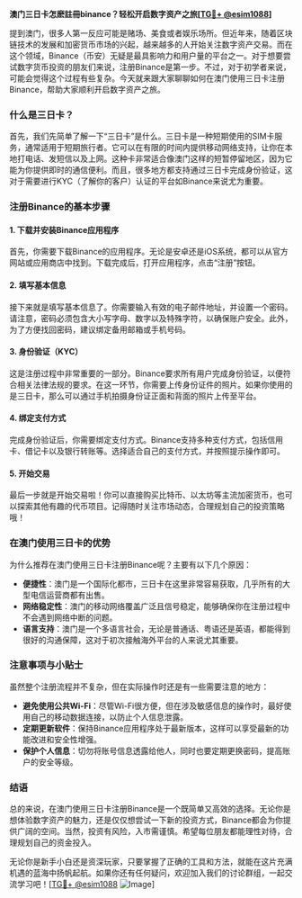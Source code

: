 **澳门三日卡怎麽註冊binance？轻松开启数字资产之旅[[TG💪+ @esim1088](https://t.me/s/esim1088)]**

提到澳门，很多人第一反应可能是赌场、美食或者娱乐场所。但近年来，随着区块链技术的发展和加密货币市场的兴起，越来越多的人开始关注数字资产交易。而在这个领域，Binance（币安）无疑是最具影响力和用户量的平台之一。对于想要尝试数字货币投资的朋友们来说，注册Binance是第一步。不过，对于初学者来说，可能会觉得这个过程有些复杂。今天就来跟大家聊聊如何在澳门使用三日卡注册Binance，帮助大家顺利开启数字资产之旅。

### 什么是三日卡？

首先，我们先简单了解一下“三日卡”是什么。三日卡是一种短期使用的SIM卡服务，通常适用于短期旅行者。它可以在有限的时间内提供移动网络支持，让你在本地打电话、发短信以及上网。这种卡非常适合像澳门这样的短暂停留地区，因为它能为你提供即时的通信便利。而且，很多地方都支持通过三日卡完成身份验证，这对于需要进行KYC（了解你的客户）认证的平台如Binance来说尤为重要。

### 注册Binance的基本步骤

#### 1. 下载并安装Binance应用程序

首先，你需要下载Binance的应用程序。无论是安卓还是iOS系统，都可以从官方网站或应用商店中找到。下载完成后，打开应用程序，点击“注册”按钮。

#### 2. 填写基本信息

接下来就是填写基本信息了。你需要输入有效的电子邮件地址，并设置一个密码。请注意，密码必须包含大小写字母、数字以及特殊字符，以确保账户安全。此外，为了方便找回密码，建议绑定备用邮箱或手机号码。

#### 3. 身份验证（KYC）

这是注册过程中非常重要的一部分。Binance要求所有用户完成身份验证，以便符合相关法律法规的要求。在这一环节，你需要上传身份证件的照片。如果你使用的是三日卡，那么可以通过手机拍摄身份证正面和背面的照片上传至平台。

#### 4. 绑定支付方式

完成身份验证后，你需要绑定支付方式。Binance支持多种支付方式，包括信用卡、借记卡以及银行转账等。选择适合自己的支付方式，并按照提示操作即可。

#### 5. 开始交易

最后一步就是开始交易啦！你可以直接购买比特币、以太坊等主流加密货币，也可以探索其他有趣的代币项目。记得随时关注市场动态，合理规划自己的投资策略哦！

### 在澳门使用三日卡的优势

为什么推荐在澳门使用三日卡注册Binance呢？主要有以下几个原因：

- **便捷性**：澳门是一个国际化都市，三日卡在这里非常容易获取，几乎所有的大型电信运营商都有出售。
- **网络稳定性**：澳门的移动网络覆盖广泛且信号稳定，能够确保你在注册过程中不会遇到网络中断的问题。
- **语言支持**：澳门是一个多语言社会，无论是普通话、粤语还是英语，都能得到很好的沟通保障，这对于初次接触海外平台的人来说尤其重要。

### 注意事项与小贴士

虽然整个注册流程并不复杂，但在实际操作时还是有一些需要注意的地方：

- **避免使用公共Wi-Fi**：尽管Wi-Fi很方便，但在涉及敏感信息的操作时，最好使用自己的移动数据连接，以防止个人信息泄露。
- **定期更新软件**：保持Binance应用程序处于最新版本，这样可以享受最新的功能改进和安全性增强。
- **保护个人信息**：切勿将账号信息透露给他人，同时也要定期更换密码，提高账户的安全等级。

### 结语

总的来说，在澳门使用三日卡注册Binance是一个既简单又高效的选择。无论你是想体验数字资产的魅力，还是仅仅想尝试一下新的投资方式，Binance都会为你提供广阔的空间。当然，投资有风险，入市需谨慎。希望每位朋友都能理性对待，合理规划自己的资金投入。

无论你是新手小白还是资深玩家，只要掌握了正确的工具和方法，就能在这片充满机遇的蓝海中扬帆起航。如果你还有任何疑问，欢迎加入我们的讨论群组，一起交流学习吧！[[TG💪+ @esim1088](https://t.me/s/esim1088) ![Image](https://i.postimg.cc/4NQfJmqS/Snipaste-2025-05-13-00-14-12.png)]